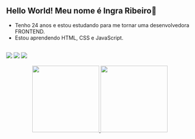 ## Hello World! Meu nome é Ingra Ribeiro👋

- Tenho 24 anos e estou estudando para me tornar uma desenvolvedora FRONTEND.
- Estou aprendendo HTML, CSS e JavaScript.
<br>
<div>
   <a href="https://instagram.com/ingrarcm" target="_blank"><img src="https://img.shields.io/badge/-Instagram-%23E4405F?style=for-the-badge&logo=instagram&logoColor=white" target="_blank"></a>
<a href = "mailto:ircm.1998@gmail.com"><img src="https://img.shields.io/badge/-Gmail-%23333?style=for-the-badge&logo=gmail&logoColor=white" target="_blank"></a>
  <a href="https://www.linkedin.com/in/ingra-ribeiro-de-morais" target="_blank"><img src="https://img.shields.io/badge/-LinkedIn-%230077B5?style=for-the-badge&logo=linkedin&logoColor=white" target="_blank"></a>    
</div>
<br>
<div align="center">
  <a href="https://github.com/ingrarib">
  <img height="180em" src="https://github-readme-stats.vercel.app/api?username=ingrarib&show_icons=true&theme=dracula&include_all_commits=true&count_private=true"/>
  <img height="180em" src="https://github-readme-stats.vercel.app/api/top-langs/?username=ingrarib&layout=compact&langs_count=7&theme=dracula"/>
</div>

  
